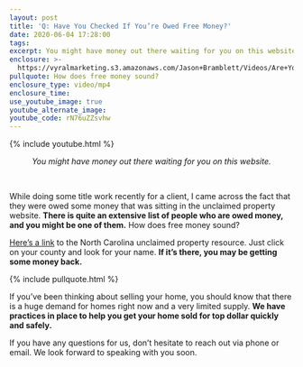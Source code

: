 ```yaml
---
layout: post
title: 'Q: Have You Checked If You’re Owed Free Money?'
date: 2020-06-04 17:28:00
tags:
excerpt: You might have money out there waiting for you on this website.
enclosure: >-
  https://vyralmarketing.s3.amazonaws.com/Jason+Bramblett/Videos/Are+You+Qualified+For+Free+Money_+-+Jason+Bramblett+Real+Estate.mp4
pullquote: How does free money sound?
enclosure_type: video/mp4
enclosure_time:
use_youtube_image: true
youtube_alternate_image:
youtube_code: rN76uZZsvhw
---
```


{% include youtube.html %}

<center><em>You might have money out there waiting for you on this website.</em></center>

&nbsp;

While doing some title work recently for a client, I came across the fact that they were owed some money that was sitting in the unclaimed property website. **There is quite an extensive list of people who are owed money, and you might be one of them.** How does free money sound?

[Here’s a link](https://www.nccash.com/claiming-your-unclaimed-property) to the North Carolina unclaimed property resource. Just click on your county and look for your name. **If it’s there, you may be getting some money back.**

{% include pullquote.html %}

If you’ve been thinking about selling your home, you should know that there is a huge demand for homes right now and a very limited supply. **We have practices in place to help you get your home sold for top dollar quickly and safely.&nbsp;**

If you have any questions for us, don’t hesitate to reach out via phone or email. We look forward to speaking with you soon.

&nbsp;